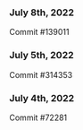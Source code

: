 ### July 8th, 2022

Commit #139011

### July 5th, 2022

Commit #314353


### July 4th, 2022

Commit #72281
